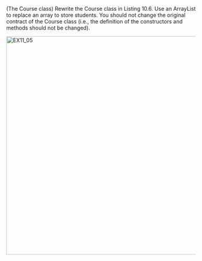 (The Course class) Rewrite the Course class in Listing 10.6. Use an
ArrayList to replace an array to store students. You should not change the
original contract of the Course class (i.e., the definition of the constructors and
methods should not be changed).

<img width="581" alt="EX11_05" src="https://user-images.githubusercontent.com/110269691/195982543-9702421a-4e98-4142-b07d-8ee1d28e3afc.png">
